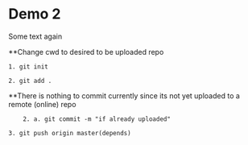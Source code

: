 # Demo 2

<p>Some text again

**Change cwd to desired to be uploaded repo

    1. git init

    2. git add .

**There is nothing to commit currently since its not yet uploaded to a remote (online) repo

        2. a. git commit -m "if already uploaded"

    3. git push origin master(depends)
    
</p>